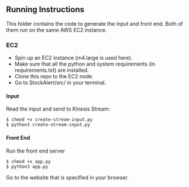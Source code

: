 ## Running Instructions
This folder contains the code to generate the input and front end. Both of them run on the same AWS EC2 instance.

### EC2
* Spin up an EC2 instance (m4.large is used here). 
* Make sure that all the python and system requirements (in requirements.txt) are installed.
* Clone this repo to the EC2 node. 
* Go to StockAlert/src/ in your terminal.

#### Input
Read the input and send to Kinesis Stream:

    $ chmod +x create-stream-input.py
    $ python3 create-stream-input.py

#### Front End
Run the front end server

    $ chmod +x app.py
    $ python3 app.py
Go to the website that is specified in your browser. 

